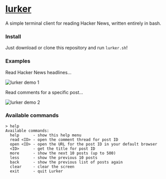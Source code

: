 # [lurker](https://www.techopedia.com/definition/8155/lurker)
A simple terminal client for reading Hacker News, written entirely in bash.

### Install
Just download or clone this repository and run `lurker.sh`!

### Examples
Read Hacker News headlines...

![lurker demo 1](https://i.imgur.com/v6kNmTb.png)

Read comments for a specific post...

![lurker demo 2](https://i.imgur.com/n68f059.png)

### Available commands
```
> help
Available commands:
  help      - show this help menu
  read <ID> - open the comment thread for post ID
  open <ID> - open the URL for the post ID in your default browser
  <ID>      - get the title for post ID
  more      - show the next 10 posts (up to 500)
  less      - show the previous 10 posts
  back      - show the previous list of posts again
  clear     - clear the screen
  exit      - quit Lurker
```
